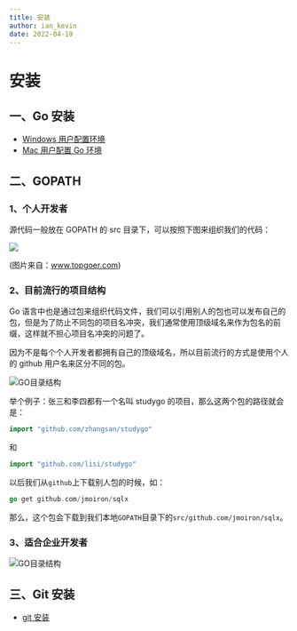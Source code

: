 ```yaml
---
title: 安装
author: ian_kevin
date: 2022-04-19
---
```


# 安装

## 一、Go 安装

- [Windows 用户配置环境](https://www.cnblogs.com/GreenForestQuan/p/14411115.html)
- [Mac 用户配置 Go 环境](https://juejin.cn/post/6950558763539496991)

## 二、GOPATH

### 1、个人开发者

源代码一般放在 GOPATH 的 src 目录下，可以按照下图来组织我们的代码：

![](https://www.topgoer.com/static/2/5.png)

(图片来自：www.topgoer.com)

### 2、目前流行的项目结构

Go 语言中也是通过包来组织代码文件，我们可以引用别人的包也可以发布自己的包，但是为了防止不同包的项目名冲突，我们通常使用顶级域名来作为包名的前缀，这样就不担心项目名冲突的问题了。

因为不是每个个人开发者都拥有自己的顶级域名，所以目前流行的方式是使用个人的 github 用户名来区分不同的包。

![GO目录结构](https://ian-kevin.oss-cn-beijing.aliyuncs.com/img/6.png)

举个例子：张三和李四都有一个名叫 studygo 的项目，那么这两个包的路径就会是：

```go
import "github.com/zhangsan/studygo"
```

和

```go
import "github.com/lisi/studygo"
```

以后我们从`github`上下载别人包的时候，如：

```go
go get github.com/jmoiron/sqlx
```

那么，这个包会下载到我们本地`GOPATH`目录下的`src/github.com/jmoiron/sqlx`。

### 3、适合企业开发者

![GO目录结构](https://ian-kevin.oss-cn-beijing.aliyuncs.com/img/7.png)

## 三、Git 安装

- [git 安装](https://www.topgoer.com/%E5%BC%80%E5%8F%91%E7%8E%AF%E5%A2%83/Git%E5%AE%89%E8%A3%85.html)

